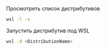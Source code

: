 Просмотреть список дистрибутивов
```sh
wsl -l -v
```

Запустить дистрибутив под WSL
```sh
wsl -d <DistributionName>
```
